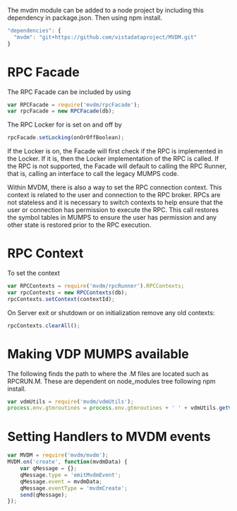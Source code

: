 The mvdm module can be added to a node project by including this dependency in package.json. Then using npm install.

```javascript
"dependencies": {
  "mvdm": "git+https://github.com/vistadataproject/MVDM.git"
}
```

# RPC Facade
The RPC Facade can be included by using 
```javascript
var RPCFacade = require('mvdm/rpcFacade');
var rpcFacade = new RPCFacade(db);
```

The RPC Locker for is set on and off by
```javascript
rpcFacade.setLocking(onOrOffBoolean);
```
If the Locker is on, the Facade will first check if the RPC is implemented in the Locker. If it is, then the Locker implementation of the RPC is called. If the RPC is not supported, the Facade will default to calling the RPC Runner, that is, calling an interface to call the legacy MUMPS code.

Within MVDM, there is also a way to set the RPC connection context. This context is related to the user and connection to the RPC broker. RPCs are not stateless and it is necessary to switch contexts to help ensure that the user or connection has permission to execute the RPC. This call restores the symbol tables in MUMPS to ensure the user has permission and any other state is restored prior to the RPC execution. 

# RPC Context
To set the context
```javascript
var RPCContexts = require('mvdm/rpcRunner').RPCContexts;
var rpcContexts = new RPCContexts(db);
rpcContexts.setContext(contextId);
```

On Server exit or shutdown or on initialization remove any old contexts:
```javascript
rpcContexts.clearAll();
```
 
# Making VDP MUMPS available
The following finds the path to where the .M files are located such as RPCRUN.M. These are dependent on node_modules tree following npm install.
```javascript
var vdmUtils = require('mvdm/vdmUtils');
process.env.gtmroutines = process.env.gtmroutines + ' ' + vdmUtils.getVdmPath(); // make VDP MUMPS available
```

# Setting Handlers to MVDM events
```javascript
var MVDM = require('mvdm/mvdm');
MVDM.on('create', function(mvdmData) {
    var qMessage = {};
    qMessage.type = 'emitMvdmEvent';
    qMessage.event = mvdmData;
    qMessage.eventType = 'mvdmCreate';
    send(qMessage);
});
```